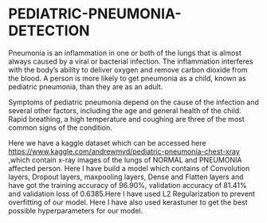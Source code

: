 # PEDIATRIC-PNEUMONIA-DETECTION
Pneumonia is an inflammation in one or both of the lungs that is almost always caused by a viral or bacterial infection. The inflammation interferes with the body’s ability to deliver oxygen and remove carbon dioxide from the blood. A person is more likely to get pneumonia as a child, known as pediatric pneumonia, than they are as an adult.

Symptoms of pediatric pneumonia depend on the cause of the infection and several other factors, including the age and general health of the child. Rapid breathing, a high temperature and coughing are three of the most common signs of the condition.

Here we have a kaggle dataset which can be accessed here https://www.kaggle.com/andrewmvd/pediatric-pneumonia-chest-xray ,which contain x-ray images of the lungs of NORMAL and PNEUMONIA affected person. Here I have build a model which contains of Convolution layers, Dropout layers, maxpooling layers, Dense and Flatten layers and have got the training accuracy of 96.90%, validation accuracy of 81.41% and validation loss of 0.6385.Here I have used L2 Regularization to prevent overfitting of our model. Here I have also used kerastuner to get the best possible hyperparameters for our model.

